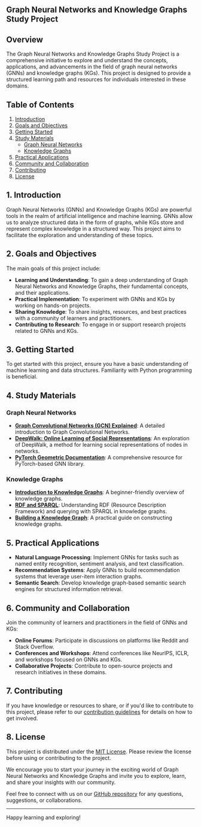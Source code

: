 ## Graph Neural Networks and Knowledge Graphs Study Project

## Overview

The Graph Neural Networks and Knowledge Graphs Study Project is a comprehensive initiative to explore and understand the concepts, applications, and advancements in the field of graph neural networks (GNNs) and knowledge graphs (KGs). This project is designed to provide a structured learning path and resources for individuals interested in these domains.

## Table of Contents

1. [Introduction](#introduction)
2. [Goals and Objectives](#goals-and-objectives)
3. [Getting Started](#getting-started)
4. [Study Materials](#study-materials)
   - [Graph Neural Networks](#graph-neural-networks)
   - [Knowledge Graphs](#knowledge-graphs)
5. [Practical Applications](#practical-applications)
6. [Community and Collaboration](#community-and-collaboration)
7. [Contributing](#contributing)
8. [License](#license)

## 1. Introduction <a name="introduction"></a>

Graph Neural Networks (GNNs) and Knowledge Graphs (KGs) are powerful tools in the realm of artificial intelligence and machine learning. GNNs allow us to analyze structured data in the form of graphs, while KGs store and represent complex knowledge in a structured way. This project aims to facilitate the exploration and understanding of these topics.

## 2. Goals and Objectives <a name="goals-and-objectives"></a>

The main goals of this project include:

- **Learning and Understanding**: To gain a deep understanding of Graph Neural Networks and Knowledge Graphs, their fundamental concepts, and their applications.
- **Practical Implementation**: To experiment with GNNs and KGs by working on hands-on projects.
- **Sharing Knowledge**: To share insights, resources, and best practices with a community of learners and practitioners.
- **Contributing to Research**: To engage in or support research projects related to GNNs and KGs.

## 3. Getting Started <a name="getting-started"></a>

To get started with this project, ensure you have a basic understanding of machine learning and data structures. Familiarity with Python programming is beneficial.

## 4. Study Materials <a name="study-materials"></a>

### Graph Neural Networks <a name="graph-neural-networks"></a>

- **[Graph Convolutional Networks (GCN) Explained](https://link-to-article.com)**: A detailed introduction to Graph Convolutional Networks.
- **[DeepWalk: Online Learning of Social Representations](https://link-to-article.com)**: An exploration of DeepWalk, a method for learning social representations of nodes in networks.
- **[PyTorch Geometric Documentation](https://pytorch-geometric.readthedocs.io/en/latest/)**: A comprehensive resource for PyTorch-based GNN library.

### Knowledge Graphs <a name="knowledge-graphs"></a>

- **[Introduction to Knowledge Graphs](https://link-to-article.com)**: A beginner-friendly overview of knowledge graphs.
- **[RDF and SPARQL](https://link-to-article.com)**: Understanding RDF (Resource Description Framework) and querying with SPARQL in knowledge graphs.
- **[Building a Knowledge Graph](https://link-to-article.com)**: A practical guide on constructing knowledge graphs.

## 5. Practical Applications <a name="practical-applications"></a>

- **Natural Language Processing**: Implement GNNs for tasks such as named entity recognition, sentiment analysis, and text classification.
- **Recommendation Systems**: Apply GNNs to build recommendation systems that leverage user-item interaction graphs.
- **Semantic Search**: Develop knowledge graph-based semantic search engines for structured information retrieval.

## 6. Community and Collaboration <a name="community-and-collaboration"></a>

Join the community of learners and practitioners in the field of GNNs and KGs:

- **Online Forums**: Participate in discussions on platforms like Reddit and Stack Overflow.
- **Conferences and Workshops**: Attend conferences like NeurIPS, ICLR, and workshops focused on GNNs and KGs.
- **Collaborative Projects**: Contribute to open-source projects and research initiatives in these domains.

## 7. Contributing <a name="contributing"></a>

If you have knowledge or resources to share, or if you'd like to contribute to this project, please refer to our [contribution guidelines](CONTRIBUTING.md) for details on how to get involved.

## 8. License <a name="license"></a>

This project is distributed under the [MIT License](LICENSE.md). Please review the license before using or contributing to the project.

We encourage you to start your journey in the exciting world of Graph Neural Networks and Knowledge Graphs and invite you to explore, learn, and share your insights with our community.

Feel free to connect with us on our [GitHub repository](https://github.com/yourusername/gnn-kg-study-project) for any questions, suggestions, or collaborations.

--- 

Happy learning and exploring!
